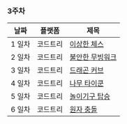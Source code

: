 ### 3주차
날짜 | 플랫폼 | 제목
--|--|--
1 일차 | 코드트리	| [이상한 체스](https://www.codetree.ai/training-field/frequent-problems/problems/odd-chess)
2 일차 | 코드트리	| [불안한 무빙워크](https://www.codetree.ai/training-field/frequent-problems/problems/unstable-moving-walk)
3 일차 | 코드트리	| [드래곤 커브](https://www.codetree.ai/training-field/frequent-problems/problems/dragon-curve)
4 일차 | 코드트리	| [나무 타이쿤](https://www.codetree.ai/training-field/frequent-problems/problems/tree-tycoon/)
5 일차 | 코드트리	| [놀이기구 탑승](https://www.codetree.ai/training-field/frequent-problems/problems/go-on-the-rides/)
6 일차 | 코드트리	| [원자 충돌](https://www.codetree.ai/training-field/frequent-problems/problems/atom-collision/)
